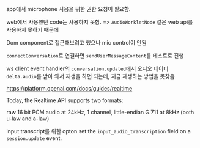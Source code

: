 app에서 microphone 사용을 위한 권한 요청이 필요함.

web에서 사용했던 code는 사용하지 못함. => `AudioWorkletNode` 같은 web api를 사용하지 못하기 때문에

Dom component로 접근해보려고 했으나 mic control이 안됨

`connectConversation`로 연결하면
`sendUserMessageContent`를 테스트로 진행

ws client event handler의 `conversation.updated`에서 오디오 데이터 `delta.audio`를 받아 와서
재생을 하면 되는데, 지금 재생하는 방법을 못찾음

https://platform.openai.com/docs/guides/realtime

Today, the Realtime API supports two formats:

raw 16 bit PCM audio at 24kHz, 1 channel, little-endian
G.711 at 8kHz (both u-law and a-law)

input transcript를 위한 opton
set the `input_audio_transcription` field on a `session.update` event.
